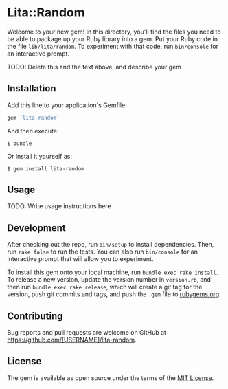 # Lita::Random

Welcome to your new gem! In this directory, you'll find the files you need to be able to package up your Ruby library into a gem. Put your Ruby code in the file `lib/lita/random`. To experiment with that code, run `bin/console` for an interactive prompt.

TODO: Delete this and the text above, and describe your gem

## Installation

Add this line to your application's Gemfile:

```ruby
gem 'lita-random'
```

And then execute:

    $ bundle

Or install it yourself as:

    $ gem install lita-random

## Usage

TODO: Write usage instructions here

## Development

After checking out the repo, run `bin/setup` to install dependencies. Then, run `rake false` to run the tests. You can also run `bin/console` for an interactive prompt that will allow you to experiment.

To install this gem onto your local machine, run `bundle exec rake install`. To release a new version, update the version number in `version.rb`, and then run `bundle exec rake release`, which will create a git tag for the version, push git commits and tags, and push the `.gem` file to [rubygems.org](https://rubygems.org).

## Contributing

Bug reports and pull requests are welcome on GitHub at https://github.com/[USERNAME]/lita-random.


## License

The gem is available as open source under the terms of the [MIT License](http://opensource.org/licenses/MIT).

